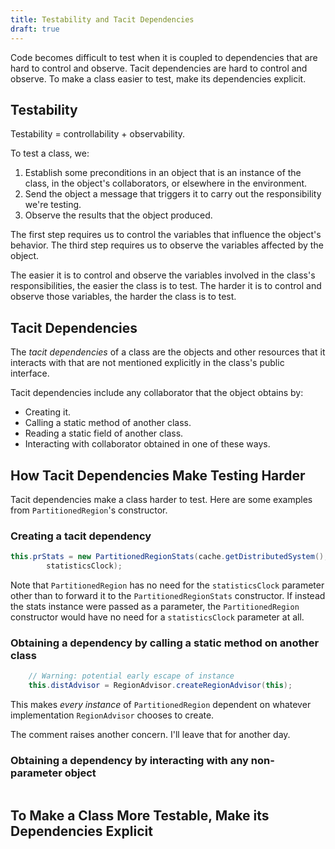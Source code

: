 ```yaml
---
title: Testability and Tacit Dependencies
draft: true
---
```


Code becomes difficult to test
when it is coupled to dependencies
that are hard to control and observe.
Tacit dependencies are hard to control and observe.
To make a class easier to test,
make its dependencies explicit.
<!--more-->

## Testability

Testability = controllability + observability.

To test a class, we:

1. Establish some preconditions
    in an object that is an instance of the class,
    in the object's collaborators,
    or elsewhere in the environment.
1. Send the object a message
    that triggers it to carry out
    the responsibility we're testing.
1. Observe the results
    that the object produced.

The first step requires us to
control the variables
that influence the object's behavior.
The third step requires us to
observe the variables
affected by the object.

The easier it is to control and observe
the variables involved in the class's responsibilities,
the easier the class is to test.
The harder it is to control and observe those variables,
the harder the class is to test.

## Tacit Dependencies

The _tacit dependencies_ of a class
are the objects and other resources
that it interacts with
that are not mentioned explicitly
in the class's public interface.

Tacit dependencies include any collaborator
that the object obtains by:

-   Creating it.
-   Calling a static method of another class.
-   Reading a static field of another class.
-   Interacting with collaborator obtained
    in one of these ways.

## How Tacit Dependencies Make Testing Harder

Tacit dependencies make a class harder to test.
Here are some examples from `PartitionedRegion`'s constructor.

### Creating a tacit dependency

```java
this.prStats = new PartitionedRegionStats(cache.getDistributedSystem(), getFullPath(),
        statisticsClock);
```

Note that `PartitionedRegion` has no need for the `statisticsClock` parameter
other than to forward it to the `PartitionedRegionStats` constructor.
If instead the stats instance were passed as a parameter,
the `PartitionedRegion` constructor
would have no need for a `statisticsClock` parameter at all.

### Obtaining a dependency by calling a static method on another class
```java
    // Warning: potential early escape of instance
    this.distAdvisor = RegionAdvisor.createRegionAdvisor(this);

```

This makes _every instance_ of `PartitionedRegion` dependent on
whatever implementation `RegionAdvisor` chooses to create.

The comment raises another concern.
I'll leave that for another day.

### Obtaining a dependency by interacting with any non-parameter object
```java
```


## To Make a Class More Testable, Make its Dependencies Explicit

